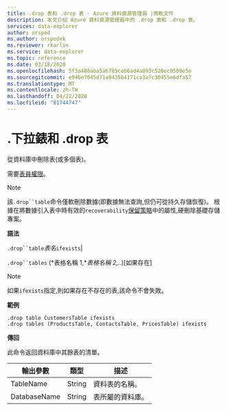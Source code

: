 ```yaml
---
title: .drop 表和 .drop 表 - Azure 資料資源管理員 |微軟文件
description: 本文介紹 Azure 資料資源管理器中的 .drop 表和 .drop 表。
services: data-explorer
author: orspod
ms.author: orspodek
ms.reviewer: rkarlin
ms.service: data-explorer
ms.topic: reference
ms.date: 03/18/2020
ms.openlocfilehash: 5f3a488aba5a6785ceb6ad4a093c520ec0509e5e
ms.sourcegitcommit: e94be7045d71a0435b4171ca3a7c30455e6dfa57
ms.translationtype: MT
ms.contentlocale: zh-TW
ms.lasthandoff: 04/22/2020
ms.locfileid: "81744747"
---
```

# <a name="drop-table-and-drop-tables"></a>.下拉錶和 .drop 表

從資料庫中刪除表(或多個表)。

需要[表員權限](../management/access-control/role-based-authorization.md)。

> [!NOTE]
> 該`.drop``table`命令僅軟刪除數據(即數據無法查詢,但仍可從持久存儲恢復)。 根據在將數據引入表中時有效的`recoverability`[保留策略](../management/retentionpolicy.md)中的屬性,硬刪除基礎存儲專案。

**語法**

`.drop``table`*表名*`ifexists`|

`.drop``tables` (*表格名稱 1,**表格名稱 2*,..)[如果存在]

> [!NOTE]
> 如果`ifexists`指定,則如果存在不存在的表,該命令不會失敗。

**範例**

```kusto
.drop table CustomersTable ifexists
.drop tables (ProductsTable, ContactsTable, PricesTable) ifexists
```

**傳回**

此命令返回資料庫中其餘表的清單。 

| 輸出參數 | 類型   | 描述                             |
|------------------|--------|-----------------------------------------|
| TableName        | String | 資料表的名稱。                  |
| DatabaseName     | String | 表所屬的資料庫。 |